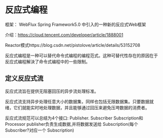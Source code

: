 # 反应式编程

框架： WebFlux   Spring Framework5.0 中引入的一种新的反应式Web框架 

介绍：https://cloud.tencent.com/developer/article/1888001

Reactor模式https://blog.csdn.net/pistolove/article/details/53152708

反应式编程是一种可以替代命令式编程的编程范式。这种可替代性存在的原因在于反应式编程解決了命令式编程中的一些限制。

## 定义反应式流



反应式流旨在提供无阻塞回压的异步流处理标准。

反应式流支持异步处理任意大小的数据集，同样也包括无限数据集。只要数据就绪，它们就能实时地处理数据，并且能够通过回压来避免压垮数据的消费者。

反应式流规范可以总结为4个接口: Publisher. Subscriber Subscription和 Processor publisher负责生成数据,并将数据发送给 Subscription(每个 Subscriber?对应一个 Subscription)